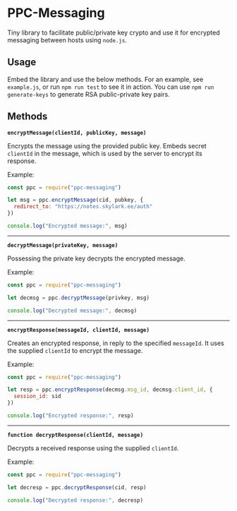 # PPC-Messaging
Tiny library to facilitate public/private key crypto and use it for encrypted messaging between hosts using `node.js`.

## Usage

Embed the library and use the below methods. For an example, see `example.js`, or run `npm run test` to see it in action. You can use `npm run generate-keys` to generate RSA public-private key pairs.

## Methods

**`encryptMessage(clientId, publicKey, message)`**

Encrypts the message using the provided public key. Embeds secret `clientId` in the message, which is used by the server to encrypt its response.

Example:
```javascript
const ppc = require("ppc-messaging")

let msg = ppc.encryptMessage(cid, pubkey, {
  redirect_to: "https://notes.skylark.ee/auth"
})

console.log("Encrypted message:", msg)
```

---

**`decryptMessage(privateKey, message)`**

Possessing the private key decrypts the encrypted message.

Example:
```javascript
const ppc = require("ppc-messaging")

let decmsg = ppc.decryptMessage(privkey, msg)

console.log("Decrypted message:", decmsg)
```

---

**`encryptResponse(messageId, clientId, message)`**

Creates an encrypted response, in reply to the specified `messageId`. It uses the supplied `clientId` to encrypt the message.

Example:
```javascript
const ppc = require("ppc-messaging")

let resp = ppc.encryptResponse(decmsg.msg_id, decmsg.client_id, {
  session_id: sid
})

console.log("Encrypted response:", resp)
```

---

**`function decryptResponse(clientId, message)`**

Decrypts a received response using the supplied `clientId`.

Example:
```javascript
const ppc = require("ppc-messaging")

let decresp = ppc.decryptResponse(cid, resp)

console.log("Decrypted response:", decresp)
```
